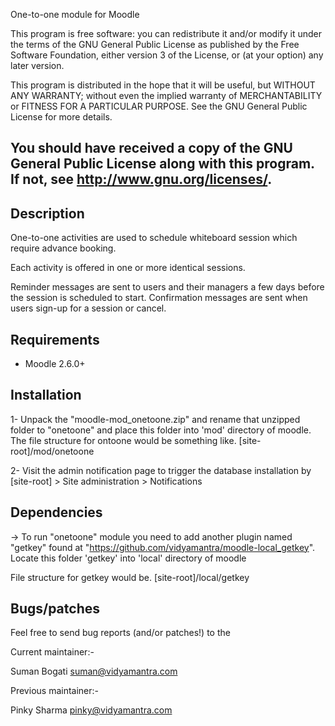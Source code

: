 
One-to-one module for Moodle

This program is free software: you can redistribute it and/or modify it
under the terms of the GNU General Public License as published by the Free
Software Foundation, either version 3 of the License, or (at your option)
any later version.

This program is distributed in the hope that it will be useful, but WITHOUT
ANY WARRANTY; without even the implied warranty of MERCHANTABILITY or
FITNESS FOR A PARTICULAR PURPOSE.  See the GNU General Public License for
more details.

You should have received a copy of the GNU General Public License along with
this program.  If not, see <http://www.gnu.org/licenses/>.
-----------------------------------------------------------------------------


Description
------------

One-to-one activities are used to schedule whiteboard session which
require advance booking.

Each activity is offered in one or more identical sessions.  

Reminder messages are sent to users and their managers a few days before the
session is scheduled to start.  Confirmation messages are sent when users
sign-up for a session or cancel.


Requirements
-------------

* Moodle 2.6.0+



Installation
-------------

1- Unpack the "moodle-mod_onetoone.zip" and rename that unzipped folder to "onetoone" and  place this folder into 'mod' directory of moodle.
   The file structure for ontoone would be something like. 
	[site-root]/mod/onetoone
    
2- Visit the admin notification page to trigger the database installation by
	[site-root] > Site administration > Notifications
	

Dependencies
--------------
-> To run "onetoone" module you need to add another plugin named "getkey" found at "https://github.com/vidyamantra/moodle-local_getkey".
Locate this folder 'getkey' into 'local' directory of moodle 

File structure for getkey would be.
[site-root]/local/getkey



Bugs/patches
-------------

Feel free to send bug reports (and/or patches!) to the 

Current maintainer:-

Suman Bogati <suman@vidyamantra.com>

Previous maintainer:-

  Pinky Sharma <pinky@vidyamantra.com>
